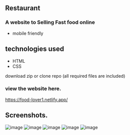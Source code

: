 <h2>Restaurant</h2>

<h3>A website to Selling Fast food online</h3>

* mobile friendly

## technologies used

* HTML
* CSS
  
download zip or clone repo (all required files are included)

### view the website here.

https://food-lover1.netlify.app/

## Screenshots.
![image](https://github.com/Sala7eddine/restaurant/assets/129235151/8b0f0040-2cf2-4e61-a9f0-591315120574)
![image](https://github.com/Sala7eddine/restaurant/assets/129235151/2ebb3ab2-8845-4db1-9571-cd7cd0525c85)
![image](https://github.com/Sala7eddine/restaurant/assets/129235151/80521134-8187-42ad-b3a1-abc6f778457c)
![image](https://github.com/Sala7eddine/restaurant/assets/129235151/f9c62cbe-d28d-47ac-bda9-4c64207a8bfa)
![image](https://github.com/Sala7eddine/restaurant/assets/129235151/fb4fc758-9c80-4384-b099-7d9d7ebb214f)
